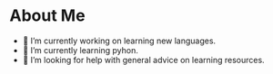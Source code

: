 # About Me
- 🔭 I’m currently working on learning new languages. 
- 🌱 I’m currently learning pyhon.
- 🤔 I’m looking for help with general advice on learning resources.

